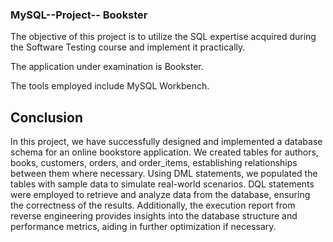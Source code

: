 ### MySQL--Project-- Bookster

The objective of this project is to utilize the SQL expertise acquired during the Software Testing course and implement it practically. 

The application under examination is Bookster.

The tools employed include MySQL Workbench.

## Conclusion

In this project, we have successfully designed and implemented a database schema for an online bookstore application.
We created tables for authors, books, customers, orders, and order_items, establishing relationships between them where necessary.
Using DML statements, we populated the tables with sample data to simulate real-world scenarios.
DQL statements were employed to retrieve and analyze data from the database, ensuring the correctness of the results.
Additionally, the execution report from reverse engineering provides insights into the database structure and performance metrics, aiding in further optimization if necessary.


